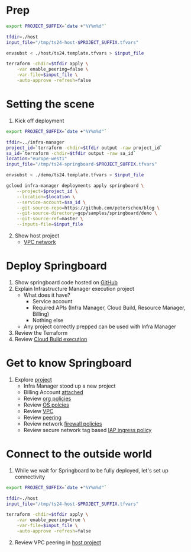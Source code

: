 # Prep

```sh
export PROJECT_SUFFIX=`date +"%Y%m%d"`

tfdir=./host
input_file="/tmp/ts24-host-$PROJECT_SUFFIX.tfvars"

envsubst < ./host/ts24.template.tfvars > $input_file

terraform -chdir=$tfdir apply \
    -var enable_peering=false \
    -var-file=$input_file \
    -auto-approve -refresh=false
```

# Setting the scene

1. Kick off deployment

```sh
export PROJECT_SUFFIX=`date +"%Y%m%d"`

tfdir=../infra-manager
project_id=`terraform -chdir=$tfdir output -raw project_id`
sa_id=`terraform -chdir=$tfdir output -raw sa_id`
location="europe-west1"
input_file="/tmp/ts24-springboard-$PROJECT_SUFFIX.tfvars"

envsubst < ./demo/ts24.template.tfvars > $input_file

gcloud infra-manager deployments apply springboard \
    --project=$project_id \
    --location=$location \
    --service-account=$sa_id \
    --git-source-repo=https://github.com/peterschen/blog \
    --git-source-directory=gcp/samples/springboard/demo \
    --git-source-ref=master \
    --inputs-file=$input_file
```
2. Show host project
    * [VPC network](https://console.cloud.google.com/networking/networks/list?project=ts24-host-20240228)

# Deploy Springboard

1. Show springboard code hosted on [GitHub](https://github.com/peterschen/blog/tree/master/gcp/projects/springboard)
2. Explain Infrastructure Manager execution project
    * What does it have?
        * Service account
        * Required APIs (Infra Manager, Cloud Build, Resource Manager, Billing)
        * Nothing else
    * Any project correctly prepped can be used with Infra Manager
3. Review the Terraform
4. Review [Cloud Build execution](https://console.cloud.google.com/cloud-build/builds;region=europe-west1?project=cbpetersen-inframanager)

# Get to know Springboard

1. Explore [project](https://console.cloud.google.com/home/dashboard?project=ts24-springboard-20240221)
    * Infra Manager stood up a new project
    * Billing Account [attached](https://console.cloud.google.com/billing/linkedaccount?project=ts24-springboard-20240228)
    * Review [org policies](https://console.cloud.google.com/iam-admin/orgpolicies/list?project=ts24-springboard-20240228&pageState=(%22OrgPoliciesTable%22:(%22f%22:%22%255B%257B_22k_22_3A_22Inheritance_22_2C_22t_22_3A10_2C_22v_22_3A_22_5C_22Custom_~*Custom_5C_22_22_2C_22s_22_3Atrue_2C_22i_22_3A_22policyDetails.inheritance_22%257D%255D%22)))
    * Review [OS polcies](https://console.cloud.google.com/compute/config/assignments?project=ts24-springboard-20240228)
    * Review [VPC](https://console.cloud.google.com/networking/networks/list?project=ts24-springboard-20240228)
    * Review [peering](https://console.cloud.google.com/networking/peering/list?project=ts24-springboard-20240228)
    * Review network [firewall policies](https://console.cloud.google.com/net-security/firewall-manager/firewall-policies/list?project=ts24-springboard-20240228)
    * Review secure network tag based [IAP ingress policy](https://console.cloud.google.com/net-security/firewall-manager/firewall-policies/networkPolicies/details/iap-ingress?project=ts24-springboard-20240228)

# Connect to the outside world

1. While we wait for Springboard to be fully deployed, let's set up connectivity

```sh
export PROJECT_SUFFIX=`date +"%Y%m%d"`

tfdir=./host
input_file="/tmp/ts24-host-$PROJECT_SUFFIX.tfvars"

terraform -chdir=$tfdir apply \
    -var enable_peering=true \
    -var-file=$input_file \
    -auto-approve -refresh=false
```

2. Review VPC peering in [host project](https://console.cloud.google.com/networking/peering/list?project=ts24-host-20240228)